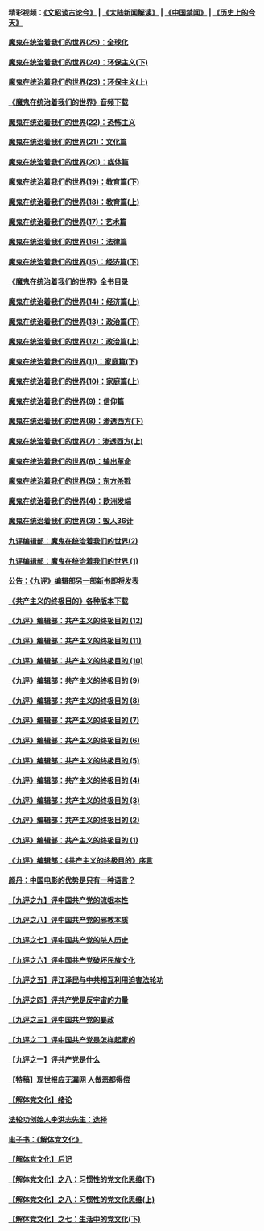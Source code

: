 #### 精彩视频：[《文昭谈古论今》](https://github.com/gfw-breaker/wenzhao/blob/master/README.md?t=11190331) | [《大陆新闻解读》](https://github.com/gfw-breaker/ntdtv-comedy/blob/master/README.md?t=11190331) | [《中国禁闻》](https://github.com/gfw-breaker/ntdtv-news/blob/master/README.md?t=11190331) | [《历史上的今天》](https://github.com/gfw-breaker/today-in-history/blob/master/README.md?t=11190331) 

#### [魔鬼在统治着我们的世界(25)：全球化](../pages/nsc422/n10788205.md?t=11190331) 

#### [魔鬼在统治着我们的世界(24)：环保主义(下)](../pages/nsc422/n10695307.md?t=11190331) 

#### [魔鬼在统治着我们的世界(23)：环保主义(上)](../pages/nsc422/n10688613.md?t=11190331) 

#### [《魔鬼在统治着我们的世界》音频下载](../pages/nsc422/n10635553.md?t=11190331) 

#### [魔鬼在统治着我们的世界(22)：恐怖主义](../pages/nsc422/n10614727.md?t=11190331) 

#### [魔鬼在统治着我们的世界(21)：文化篇](../pages/nsc422/n10597706.md?t=11190331) 

#### [魔鬼在统治着我们的世界(20)：媒体篇](../pages/nsc422/n10586579.md?t=11190331) 

#### [魔鬼在统治着我们的世界(19)：教育篇(下)](../pages/nsc422/n10564808.md?t=11190331) 

#### [魔鬼在统治着我们的世界(18)：教育篇(上)](../pages/nsc422/n10526970.md?t=11190331) 

#### [魔鬼在统治着我们的世界(17)：艺术篇](../pages/nsc422/n10499093.md?t=11190331) 

#### [魔鬼在统治着我们的世界(16)：法律篇](../pages/nsc422/n10485969.md?t=11190331) 

#### [魔鬼在统治着我们的世界(15)：经济篇(下)](../pages/nsc422/n10469975.md?t=11190331) 

#### [《魔鬼在统治着我们的世界》全书目录](../pages/nsc422/n10464261.md?t=11190331) 

#### [魔鬼在统治着我们的世界(14)：经济篇(上)](../pages/nsc422/n10457370.md?t=11190331) 

#### [魔鬼在统治着我们的世界(13)：政治篇(下)](../pages/nsc422/n10448270.md?t=11190331) 

#### [魔鬼在统治着我们的世界(12)：政治篇(上)](../pages/nsc422/n10444576.md?t=11190331) 

#### [魔鬼在统治着我们的世界(11)：家庭篇(下)](../pages/nsc422/n10440961.md?t=11190331) 

#### [魔鬼在统治着我们的世界(10)：家庭篇(上)](../pages/nsc422/n10435448.md?t=11190331) 

#### [魔鬼在统治着我们的世界(9)：信仰篇](../pages/nsc422/n10432159.md?t=11190331) 

#### [魔鬼在统治着我们的世界(8)：渗透西方(下)](../pages/nsc422/n10429603.md?t=11190331) 

#### [魔鬼在统治着我们的世界(7)：渗透西方(上)](../pages/nsc422/n10426013.md?t=11190331) 

#### [魔鬼在统治着我们的世界(6)：输出革命](../pages/nsc422/n10421536.md?t=11190331) 

#### [魔鬼在统治着我们的世界(5)：东方杀戮](../pages/nsc422/n10417707.md?t=11190331) 

#### [魔鬼在统治着我们的世界(4)：欧洲发端](../pages/nsc422/n10414890.md?t=11190331) 

#### [魔鬼在统治着我们的世界(3)：毁人36计](../pages/nsc422/n10411583.md?t=11190331) 

#### [九评编辑部：魔鬼在统治着我们的世界(2)](../pages/nsc422/n10410036.md?t=11190331) 

#### [九评编辑部：魔鬼在统治着我们的世界 (1)](../pages/nsc422/n10406825.md?t=11190331) 

#### [公告：《九评》编辑部另一部新书即将发表](../pages/nsc422/n10405104.md?t=11190331) 

#### [《共产主义的终极目的》各种版本下载](../pages/nsc422/n10022138.md?t=11190331) 

#### [《九评》编辑部：共产主义的终极目的 (12)](../pages/nsc422/n9933272.md?t=11190331) 

#### [《九评》编辑部：共产主义的终极目的 (11)](../pages/nsc422/n9924973.md?t=11190331) 

#### [《九评》编辑部：共产主义的终极目的 (10)](../pages/nsc422/n9920883.md?t=11190331) 

#### [《九评》编辑部：共产主义的终极目的 (9)](../pages/nsc422/n9916363.md?t=11190331) 

#### [《九评》编辑部：共产主义的终极目的 (8)](../pages/nsc422/n9912488.md?t=11190331) 

#### [《九评》编辑部：共产主义的终极目的 (7)](../pages/nsc422/n9901176.md?t=11190331) 

#### [《九评》编辑部：共产主义的终极目的 (6)](../pages/nsc422/n9899359.md?t=11190331) 

#### [《九评》编辑部：共产主义的终极目的 (5)](../pages/nsc422/n9893174.md?t=11190331) 

#### [《九评》编辑部：共产主义的终极目的 (4)](../pages/nsc422/n9891246.md?t=11190331) 

#### [《九评》编辑部：共产主义的终极目的 (3)](../pages/nsc422/n9879879.md?t=11190331) 

#### [《九评》编辑部：共产主义的终极目的 (2)](../pages/nsc422/n9876205.md?t=11190331) 

#### [《九评》编辑部：共产主义的终极目的 (1)](../pages/nsc422/n9865857.md?t=11190331) 

#### [《九评》编辑部：《共产主义的终极目的》序言](../pages/nsc422/n9862666.md?t=11190331) 

#### [颜丹：中国电影的优势是只有一种语言？](../pages/nsc422/n9583062.md?t=11190331) 

#### [【九评之九】评中国共产党的流氓本性](../pages/nsc422/n737542.md?t=11190331) 

#### [【九评之八】评中国共产党的邪教本质](../pages/nsc422/n735942.md?t=11190331) 

#### [【九评之七】评中国共产党的杀人历史](../pages/nsc422/n733806.md?t=11190331) 

#### [【九评之六】评中国共产党破坏民族文化](../pages/nsc422/n731667.md?t=11190331) 

#### [【九评之五】评江泽民与中共相互利用迫害法轮功](../pages/nsc422/n730058.md?t=11190331) 

#### [【九评之四】评共产党是反宇宙的力量](../pages/nsc422/n727814.md?t=11190331) 

#### [【九评之三】评中国共产党的暴政](../pages/nsc422/n725597.md?t=11190331) 

#### [【九评之二】评中国共产党是怎样起家的](../pages/nsc422/n723946.md?t=11190331) 

#### [【九评之一】评共产党是什么](../pages/nsc422/n722529.md?t=11190331) 

#### [【特稿】现世报应无漏网 人做恶都得偿](../pages/nsc422/n4215167.md?t=11190331) 

#### [【解体党文化】绪论](../pages/nsc422/n1449356.md?t=11190331) 

#### [法轮功创始人李洪志先生：选择](../pages/nsc422/n3580738.md?t=11190331) 

#### [电子书：《解体党文化》](../pages/nsc422/n1573484.md?t=11190331) 

#### [【解体党文化】后记](../pages/nsc422/n1531999.md?t=11190331) 

#### [【解体党文化】之八：习惯性的党文化思维(下)](../pages/nsc422/n1526477.md?t=11190331) 

#### [【解体党文化】之八：习惯性的党文化思维(上)](../pages/nsc422/n1520631.md?t=11190331) 

#### [【解体党文化】之七：生活中的党文化(下)](../pages/nsc422/n1513446.md?t=11190331) 

